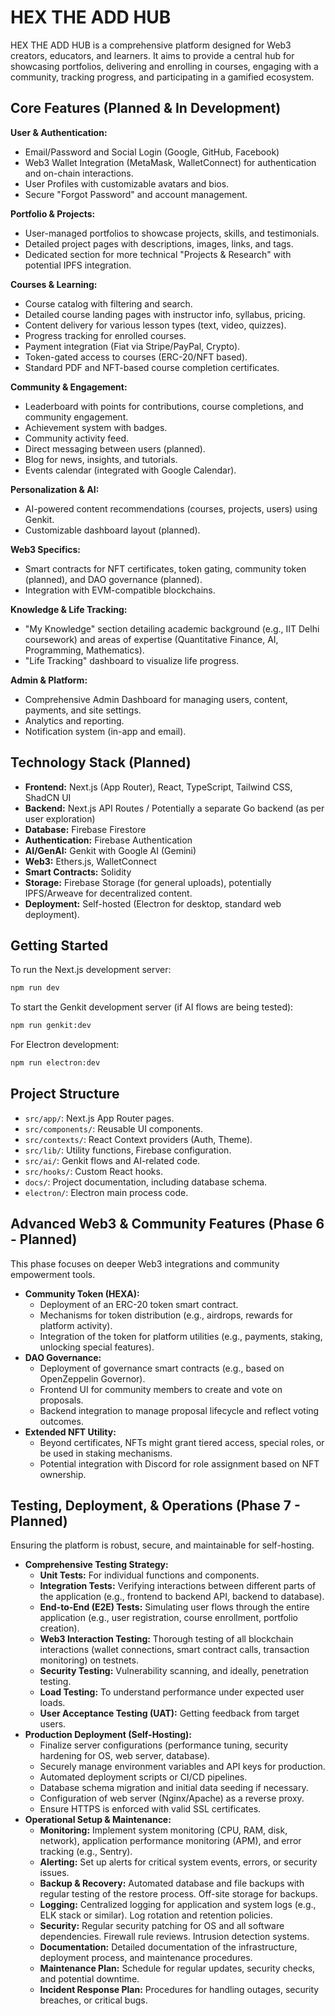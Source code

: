 
# HEX THE ADD HUB

HEX THE ADD HUB is a comprehensive platform designed for Web3 creators, educators, and learners. It aims to provide a central hub for showcasing portfolios, delivering and enrolling in courses, engaging with a community, tracking progress, and participating in a gamified ecosystem.

## Core Features (Planned & In Development)

**User & Authentication:**
*   Email/Password and Social Login (Google, GitHub, Facebook)
*   Web3 Wallet Integration (MetaMask, WalletConnect) for authentication and on-chain interactions.
*   User Profiles with customizable avatars and bios.
*   Secure "Forgot Password" and account management.

**Portfolio & Projects:**
*   User-managed portfolios to showcase projects, skills, and testimonials.
*   Detailed project pages with descriptions, images, links, and tags.
*   Dedicated section for more technical "Projects & Research" with potential IPFS integration.

**Courses & Learning:**
*   Course catalog with filtering and search.
*   Detailed course landing pages with instructor info, syllabus, pricing.
*   Content delivery for various lesson types (text, video, quizzes).
*   Progress tracking for enrolled courses.
*   Payment integration (Fiat via Stripe/PayPal, Crypto).
*   Token-gated access to courses (ERC-20/NFT based).
*   Standard PDF and NFT-based course completion certificates.

**Community & Engagement:**
*   Leaderboard with points for contributions, course completions, and community engagement.
*   Achievement system with badges.
*   Community activity feed.
*   Direct messaging between users (planned).
*   Blog for news, insights, and tutorials.
*   Events calendar (integrated with Google Calendar).

**Personalization & AI:**
*   AI-powered content recommendations (courses, projects, users) using Genkit.
*   Customizable dashboard layout (planned).

**Web3 Specifics:**
*   Smart contracts for NFT certificates, token gating, community token (planned), and DAO governance (planned).
*   Integration with EVM-compatible blockchains.

**Knowledge & Life Tracking:**
*   "My Knowledge" section detailing academic background (e.g., IIT Delhi coursework) and areas of expertise (Quantitative Finance, AI, Programming, Mathematics).
*   "Life Tracking" dashboard to visualize life progress.

**Admin & Platform:**
*   Comprehensive Admin Dashboard for managing users, content, payments, and site settings.
*   Analytics and reporting.
*   Notification system (in-app and email).

## Technology Stack (Planned)

*   **Frontend:** Next.js (App Router), React, TypeScript, Tailwind CSS, ShadCN UI
*   **Backend:** Next.js API Routes / Potentially a separate Go backend (as per user exploration)
*   **Database:** Firebase Firestore
*   **Authentication:** Firebase Authentication
*   **AI/GenAI:** Genkit with Google AI (Gemini)
*   **Web3:** Ethers.js, WalletConnect
*   **Smart Contracts:** Solidity
*   **Storage:** Firebase Storage (for general uploads), potentially IPFS/Arweave for decentralized content.
*   **Deployment:** Self-hosted (Electron for desktop, standard web deployment).

## Getting Started

To run the Next.js development server:
```bash
npm run dev
```

To start the Genkit development server (if AI flows are being tested):
```bash
npm run genkit:dev
```

For Electron development:
```bash
npm run electron:dev
```

## Project Structure

*   `src/app/`: Next.js App Router pages.
*   `src/components/`: Reusable UI components.
*   `src/contexts/`: React Context providers (Auth, Theme).
*   `src/lib/`: Utility functions, Firebase configuration.
*   `src/ai/`: Genkit flows and AI-related code.
*   `src/hooks/`: Custom React hooks.
*   `docs/`: Project documentation, including database schema.
*   `electron/`: Electron main process code.

## Advanced Web3 & Community Features (Phase 6 - Planned)

This phase focuses on deeper Web3 integrations and community empowerment tools.

*   **Community Token (HEXA):**
    *   Deployment of an ERC-20 token smart contract.
    *   Mechanisms for token distribution (e.g., airdrops, rewards for platform activity).
    *   Integration of the token for platform utilities (e.g., payments, staking, unlocking special features).
*   **DAO Governance:**
    *   Deployment of governance smart contracts (e.g., based on OpenZeppelin Governor).
    *   Frontend UI for community members to create and vote on proposals.
    *   Backend integration to manage proposal lifecycle and reflect voting outcomes.
*   **Extended NFT Utility:**
    *   Beyond certificates, NFTs might grant tiered access, special roles, or be used in staking mechanisms.
    *   Potential integration with Discord for role assignment based on NFT ownership.

## Testing, Deployment, & Operations (Phase 7 - Planned)

Ensuring the platform is robust, secure, and maintainable for self-hosting.

*   **Comprehensive Testing Strategy:**
    *   **Unit Tests:** For individual functions and components.
    *   **Integration Tests:** Verifying interactions between different parts of the application (e.g., frontend to backend API, backend to database).
    *   **End-to-End (E2E) Tests:** Simulating user flows through the entire application (e.g., user registration, course enrollment, portfolio creation).
    *   **Web3 Interaction Testing:** Thorough testing of all blockchain interactions (wallet connections, smart contract calls, transaction monitoring) on testnets.
    *   **Security Testing:** Vulnerability scanning, and ideally, penetration testing.
    *   **Load Testing:** To understand performance under expected user loads.
    *   **User Acceptance Testing (UAT):** Getting feedback from target users.
*   **Production Deployment (Self-Hosting):**
    *   Finalize server configurations (performance tuning, security hardening for OS, web server, database).
    *   Securely manage environment variables and API keys for production.
    *   Automated deployment scripts or CI/CD pipelines.
    *   Database schema migration and initial data seeding if necessary.
    *   Configuration of web server (Nginx/Apache) as a reverse proxy.
    *   Ensure HTTPS is enforced with valid SSL certificates.
*   **Operational Setup & Maintenance:**
    *   **Monitoring:** Implement system monitoring (CPU, RAM, disk, network), application performance monitoring (APM), and error tracking (e.g., Sentry).
    *   **Alerting:** Set up alerts for critical system events, errors, or security issues.
    *   **Backup & Recovery:** Automated database and file backups with regular testing of the restore process. Off-site storage for backups.
    *   **Logging:** Centralized logging for application and system logs (e.g., ELK stack or similar). Log rotation and retention policies.
    *   **Security:** Regular security patching for OS and all software dependencies. Firewall rule reviews. Intrusion detection systems.
    *   **Documentation:** Detailed documentation of the infrastructure, deployment process, and maintenance procedures.
    *   **Maintenance Plan:** Schedule for regular updates, security checks, and potential downtime.
    *   **Incident Response Plan:** Procedures for handling outages, security breaches, or critical bugs.

